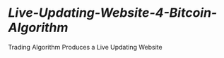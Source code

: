 # ___Live-Updating-Website-4-Bitcoin-Algorithm___
Trading Algorithm Produces a  Live Updating Website
